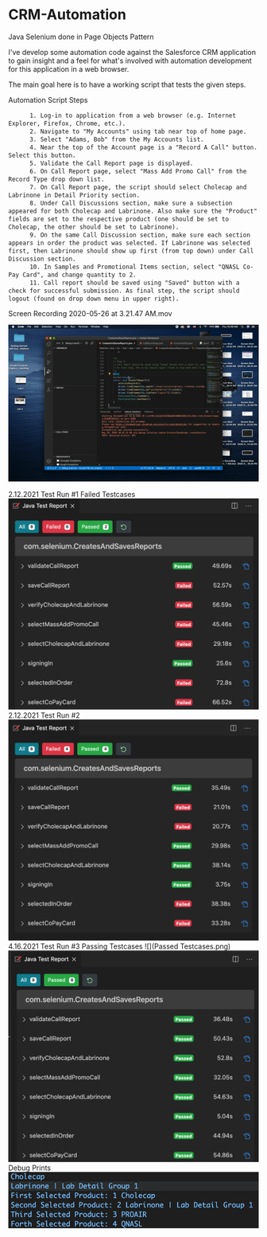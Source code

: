 # CRM-Automation
Java Selenium done in Page Objects Pattern

I've develop some automation code against the Salesforce CRM application to gain insight and a feel for what's involved with automation development for this application in a web browser.

The main goal here is to have a working script that tests the given steps. 

Automation Script Steps

          1. Log-in to application from a web browser (e.g. Internet Explorer, Firefox, Chrome, etc.).
          2. Navigate to "My Accounts" using tab near top of home page.
          3. Select "Adams, Bob" from the My Accounts list.
          4. Near the top of the Account page is a "Record A Call" button. Select this button.
          5. Validate the Call Report page is displayed.
          6. On Call Report page, select "Mass Add Promo Call" from the Record Type drop down list.
          7. On Call Report page, the script should select Cholecap and Labrinone in Detail Priority section.
          8. Under Call Discussions section, make sure a subsection appeared for both Cholecap and Labrinone. Also make sure the "Product" fields are set to the respective product (one should be set to Cholecap, the other should be set to Labrinone).
          9. On the same Call Discussion section, make sure each section appears in order the product was selected. If Labrinone was selected first, then Labrinone should show up first (from top down) under Call Discussion section.
          10. In Samples and Promotional Items section, select "QNASL Co-Pay Card", and change quantity to 2.
          11. Call report should be saved using "Saved" button with a check for successful submission. As final step, the script should logout (found on drop down menu in upper right).
          

 

Screen Recording 2020-05-26 at 3.21.47 AM.mov

![](crm_automation.gif) 

2.12.2021 Test Run #1
Failed Testcases
![alt text](https://github.com/oscar-leung/CRM-Automation/blob/Fixing-Branch/Test%201%202.12.2021.png)
2.12.2021 Test Run #2
![alt text](https://github.com/oscar-leung/CRM-Automation/blob/Fixing-Branch/Test%202%202.12.2021.png) 
4.16.2021 Test Run #3
Passing Testcases
![](Passed Testcases.png) 
![alt text](https://github.com/oscar-leung/CRM-Automation/blob/Fixing-Branch/Passed%20Testcases.png)
Debug Prints
![](https://github.com/oscar-leung/CRM-Automation/blob/Fixing-Branch/Debug%20Prints.png)


